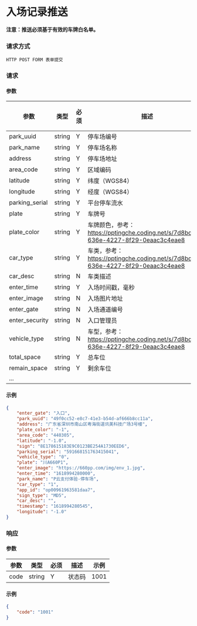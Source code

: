 # 入场记录推送


**注意：推送必须基于有效的车牌白名单。**

### 请求方式

`HTTP POST FORM 表单提交`

### 请求

#### 参数

| 参数 | 类型 | 必须 | 描述 | 示例值 |
|-|-|-|-|-|
| park_uuid      | string | Y    | 停车场编号       |        |
| park_name      | string | Y    | 停车场名称       |        |
| address        | string | Y    | 停车场地址       |        |
| area_code      | string | Y    | 区域编码         |        |
| latitude       | string | Y    | 纬度（WGS84） |        |
| longitude      | string | Y    | 经度（WGS84） |        |
| parking_serial | string | Y    | 平台停车流水     |        |
| plate          | string | Y    | 车牌号           |        |
| plate_color    | string | Y    | 车牌颜色，参考：https://pptingche.coding.net/s/7d8bdcd9-636e-4227-8f29-0eaac3c4eae8 ||
| car_type       | string | Y    | 车类，参考：https://pptingche.coding.net/s/7d8bdcd9-636e-4227-8f29-0eaac3c4eae8 ||
| car_desc       | string | N    | 车类描述         |        |
| enter_time     | string | Y    | 入场时间戳，毫秒 |        |
| enter_image    | string | N    | 入场图片地址     |        |
| enter_gate     | string | N    | 入场通道编号     |        |
| enter_security | string | N    | 入口管理员       |        |
| vehicle_type   | string | N    | 车型，参考：https://pptingche.coding.net/s/7d8bdcd9-636e-4227-8f29-0eaac3c4eae8||
| total_space   | string | Y    | 总车位 |        |
| remain_space   | string | Y | 剩余车位 |        |
| ...            |        |      |                  |        |

#### 示例

```json
{
    "enter_gate": "入口",
    "park_uuid": "49f0cc52-e8c7-41e3-b54d-af666b8cc11a",
    "address": "广东省深圳市南山区粤海街道讯美科技广场3号楼",
    "plate_color": "-1",
    "area_code": "440305",
    "latitude": "-1.0",
    "sign": "8E178615183E9C0123BE254A1730EED6",
    "parking_serial": "591668151763415041",
    "vehicle_type": "0",
    "plate": "川A660P1",
    "enter_image": "https://660pp.com/img/env_1.jpg",
    "enter_time": "1618994280000",
    "park_name": "P云支付体验-停车场",
    "car_type": "1",
    "app_id": "op00961963581daa7",
    "sign_type": "MD5",
    "car_desc": "",
    "timestamp": "1618994280545",
    "longitude": "-1.0"
}
```

### 响应

#### 参数

| 参数 | 类型 | 必须 | 描述 | 示例 |
|-|-|-|-|-|
| code | string | Y | 状态码 | 1001 |

#### 示例

```json
{
    "code": "1001"
}
```
